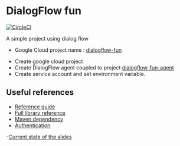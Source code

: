 # DialogFlow fun

[![CircleCI](https://circleci.com/gh/jlengrand/dialogflow-fun.svg?style=svg)](https://circleci.com/gh/jlengrand/dialogflow-fun)

A simple project using dialog flow

- Google Cloud project name : [dialogflow-fun](https://console.cloud.google.com/apis/library?project=dialogflow-fun)

* Create google cloud project
* Create DialogFlow agent coupled to project [dialogflow-fun-agent](https://dialogflow.cloud.google.com/#/agent/ac522b80-e75b-40cd-9493-269fbb4ef634/intents)
* Create service account and set environment variable.

## Useful references

- [Reference guide](https://cloud.google.com/dialogflow/docs/reference/libraries/java)
- [Full library reference](https://googleapis.dev/java/google-cloud-clients/latest/index.html?com/google/cloud/dialogflow/v2/package-summary.html)
- [Maven dependency](https://search.maven.org/artifact/com.google.cloud/google-cloud-dialogflow/0.114.0-alpha/jar)
- [Authentication](https://cloud.google.com/docs/authentication/getting-started)

-[Current state of the slides](https://docs.google.com/presentation/d/1MOqI4hZbGXSNjEiItIqCiXfIT8c9jCV77UMBWtftKbM/edit?usp=sharing)
